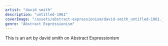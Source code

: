 ```yaml
---
artist: "david smith"
description: "untitled-1961"
coverImage: "/assets/abstract-expressionism/david-smith_untitled-1961.jpg"
genre: "Abstract Expressionism"
---
```

This is an art by david smith on Abstract Expressionism

